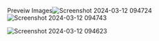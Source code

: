 Preveiw Images![Screenshot 2024-03-12 094724](https://github.com/SoftwareEngineerr/Software_Company_blue_theme_React/assets/97836222/0dac187b-36f4-43a6-8c3d-60c0463e358d)
![Screenshot 2024-03-12 094743](https://github.com/SoftwareEngineerr/Software_Company_blue_theme_React/assets/97836222/a62fdc8f-8d5b-44a9-9ce1-02b937f94c6b)

![Screenshot 2024-03-12 094623](https://github.com/SoftwareEngineerr/Software_Company_blue_theme_React/assets/97836222/12e97373-893d-4095-acd0-7516768bd03e)
